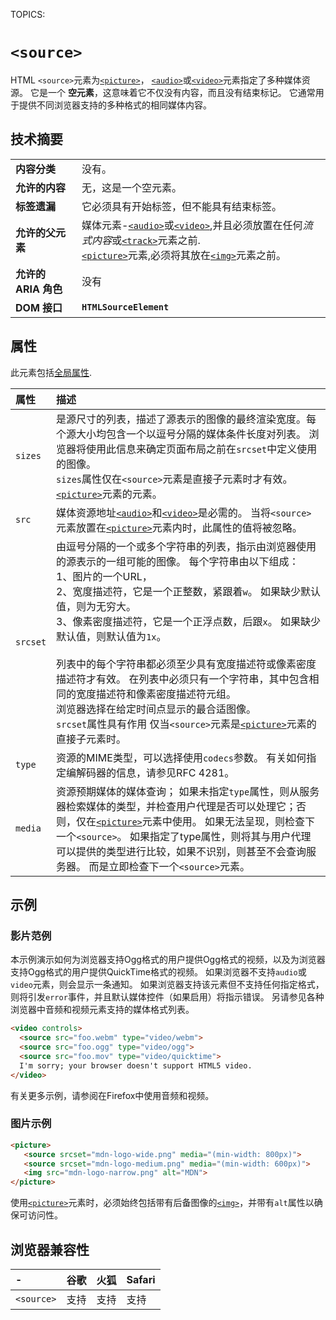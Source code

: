 TOPICS: <source>

# `<source>`

HTML `<source>`元素为[`<picture>`](/zh-hans/webfrontend/<picture>)，
[`<audio>`](/zh-hans/webfrontend/<audio>)或[`<video>`](/zh-hans/webfrontend/<video>)元素指定了多种媒体资源。
它是一个 **空元素**，这意味着它不仅没有内容，而且没有结束标记。 它通常用于提供不同浏览器支持的多种格式的相同媒体内容。

## 技术摘要

|  |  |
| :-- | :-- |
| **内容分类** | 没有。 |
| **允许的内容** | 无，这是一个空元素。 |
| **标签遗漏** | 它必须具有开始标签，但不能具有结束标签。 |
| **允许的父元素** | 媒体元素-[`<audio>`](/zh-hans/webfrontend/<audio>)或[`<video>`](/zh-hans/webfrontend/<video>),并且必须放置在任何*流式内容*或[`<track>`](/zh-hans/webfrontend/<track>)元素之前.<br>[`<picture>`](/zh-hans/webfrontend/<picture>)元素,必须将其放在[`<img>`](/zh-hans/webfrontend/<img>)元素之前。 |
| **允许的 ARIA 角色** | 没有 |
| **DOM 接口** | **`HTMLSourceElement`** |

## 属性

此元素包括[全局属性](/zh-hans/webfrontend/HTML_Global_Attributes).

| 属性 | 描述 |
| :-- | :-- |
| `sizes` | 是源尺寸的列表，描述了源表示的图像的最终渲染宽度。每个源大小均包含一个以逗号分隔的媒体条件长度对列表。 浏览器将使用此信息来确定页面布局之前在`srcset`中定义使用的图像。<br>`sizes`属性仅在`<source>`元素是直接子元素时才有效。[`<picture>`](/zh-hans/webfrontend/<picture>)元素的元素。|
| `src` | 媒体资源地址[`<audio>`](/zh-hans/webfrontend/<audio>)和[`<video>`](/zh-hans/webfrontend/<video>)是必需的。 当将`<source>`元素放置在[`<picture>`](/zh-hans/webfrontend/<picture>)元素内时，此属性的值将被忽略。 |
| `srcset` | 由逗号分隔的一个或多个字符串的列表，指示由浏览器使用的源表示的一组可能的图像。 每个字符串由以下组成：<br> 1、图片的一个URL，<br> 2、宽度描述符，它是一个正整数，紧跟着`w`。 如果缺少默认值，则为无穷大。<br> 3、像素密度描述符，它是一个正浮点数，后跟`x`。 如果缺少默认值，则默认值为`1x`。<br> <br>列表中的每个字符串都必须至少具有宽度描述符或像素密度描述符才有效。 在列表中必须只有一个字符串，其中包含相同的宽度描述符和像素密度描述符元组。<br>浏览器选择在给定时间点显示的最合适图像。<br> `srcset`属性具有作用 仅当`<source>`元素是[`<picture>`](/zh-hans/webfrontend/<picture>)元素的直接子元素时。|
| `type` | 资源的MIME类型，可以选择使用`codecs`参数。 有关如何指定编解码器的信息，请参见RFC 4281。 |
| `media` | 资源预期媒体的媒体查询； 如果未指定`type`属性，则从服务器检索媒体的类型，并检查用户代理是否可以处理它；否则，仅在[`<picture>`](/zh-hans/webfrontend/<picture>)元素中使用。 如果无法呈现，则检查下一个`<source>`。 如果指定了type属性，则将其与用户代理可以提供的类型进行比较，如果不识别，则甚至不会查询服务器。 而是立即检查下一个`<source>`元素。|

## 示例

### 影片范例

本示例演示如何为浏览器支持Ogg格式的用户提供Ogg格式的视频，以及为浏览器支持Ogg格式的用户提供QuickTime格式的视频。 如果浏览器不支持`audio`或`video`元素，则会显示一条通知。
如果浏览器支持该元素但不支持任何指定格式，则将引发`error`事件，并且默认媒体控件（如果启用）将指示错误。 另请参见各种浏览器中音频和视频元素支持的媒体格式列表。

```html
<video controls>
  <source src="foo.webm" type="video/webm">
  <source src="foo.ogg" type="video/ogg">
  <source src="foo.mov" type="video/quicktime">
  I'm sorry; your browser doesn't support HTML5 video.
</video>
```

有关更多示例，请参阅在Firefox中使用音频和视频。

### 图片示例

```html
<picture>
   <source srcset="mdn-logo-wide.png" media="(min-width: 800px)">
   <source srcset="mdn-logo-medium.png" media="(min-width: 600px)">
   <img src="mdn-logo-narrow.png" alt="MDN">
</picture>
```

使用[`<picture>`](/zh-hans/webfrontend/<picture>)元素时，必须始终包括带有后备图像的[`<img>`](/zh-hans/webfrontend/<img>)，并带有`alt`属性以确保可访问性。

## 浏览器兼容性

| - | 谷歌 | 火狐 | Safari |
| :--- | :--- | :--- | :--- |
| `<source>` | 支持 | 支持 | 支持 |

